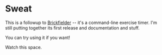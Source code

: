 # Sweat

This is a followup to [Brickfielder](https://github.com/jmacdotorg/brickfielder) -- it's a command-line exercise timer. I'm still putting together its first release and documentation and stuff.

You can try using it if you want!

Watch this space.
